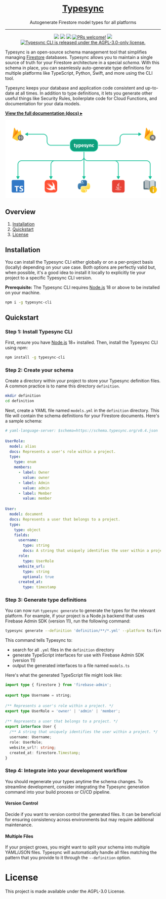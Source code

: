 <h1 align="center">
  <a href="https://docs.typesync.org">
    Typesync
  </a>
</h1>

<p align="center">
    Autogenerate Firestore model types for all platforms
</p>

---

<p align="center">
    <a href="https://npmjs.com/package/typesync-cli" alt="Latest version">
        <img src="https://img.shields.io/npm/v/typesync-cli?label=latest" /></a>
    <a href="https://app.circleci.com/pipelines/github/kafkas/typesync" alt="Build status">
        <img src="https://circleci.com/gh/kafkas/typesync.svg?style=shield" /></a>
    <a href="https://github.com/kafkas/typesync/pulls" alt="Activity">
        <img src="https://img.shields.io/github/commit-activity/m/kafkas/typesync" /></a>
    <a href="https://github.com/kafkas/typesync">
      <img src="https://img.shields.io/badge/PRs-welcome-brightgreen.svg" alt="PRs welcome!" /></a>
    <a href="https://www.npmjs.com/package/typesync-cli" alt="NPM unpacked size">
        <img src="https://img.shields.io/npm/unpacked-size/typesync-cli" /></a>
    <a href="https://github.com/kafkas/typesync/blob/main/LICENSE">
      <img src="https://img.shields.io/badge/License-AGPL%20v3-blue.svg" alt="Typesync CLI is released under the AGPL-3.0-only license." /></a>
</p>

Typesync is an open-source schema management tool that simplifies managing [Firestore](https://cloud.google.com/firestore) databases. Typesync allows you to maintain a single source of truth for your Firestore architecture in a special _schema_. With this schema in place, you can seamlessly auto-generate type definitions for multiple platforms like TypeScript, Python, Swift, and more using the CLI tool.

Typesync keeps your database and application code consistent and up-to-date at all times. In addition to type definitions, it lets you generate other useful things like Security Rules, boilerplate code for Cloud Functions, and documentation for your data models.

[**View the full documentation (docs) ▸**](https://docs.typesync.org)

<div align="center">
  <img src="images/architecture.png" width="600px" alt="header" />
</div>

## Overview

1. [Installation](#installation)
1. [Quickstart](#quickstart)
1. [License](#license)

## Installation

You can install the Typesync CLI either globally or on a per-project basis (locally) depending on your use case. Both options are perfectly valid but, when possible, it's a good idea to install it locally to explicitly tie your project to a specific Typesync CLI version.

**Prerequisite:** The Typesync CLI requires [Node.js](https://nodejs.org) 18 or above to be installed on your machine.

```bash
npm i -g typesync-cli
```

## Quickstart

### Step 1: Install Typesync CLI

First, ensure you have [Node.js](https://nodejs.org) 18+ installed. Then, install the Typesync CLI using npm:

```bash
npm install -g typesync-cli
```

### Step 2: Create your schema

Create a directory within your project to store your Typesync definition files. A common practice is to name this directory `definition`.

```bash
mkdir definition
cd definition
```

Next, create a YAML file named `models.yml` in the `definition` directory. This file will contain the schema definitions for your Firestore documents. Here's a sample schema:

```yaml models.yml
# yaml-language-server: $schema=https://schema.typesync.org/v0.4.json

UserRole:
  model: alias
  docs: Represents a user's role within a project.
  type:
    type: enum
    members:
      - label: Owner
        value: owner
      - label: Admin
        value: admin
      - label: Member
        value: member

User:
  model: document
  docs: Represents a user that belongs to a project.
  type:
    type: object
    fields:
      username:
        type: string
        docs: A string that uniquely identifies the user within a project.
      role:
        type: UserRole
      website_url:
        type: string
        optional: true
      created_at:
        type: timestamp
```

### Step 3: Generate type definitions

You can now run `typesync generate` to generate the types for the relevant platform. For example, if your project is a Node.js backend that uses Firebase Admin SDK (version 11), run the following command:

```bash
typesync generate --definition 'definition/**/*.yml' --platform ts:firebase-admin:11 --outFile models.ts
```

This command tells Typesync to:

- search for all `.yml` files in the `definition` directory
- generate TypeScript interfaces for use with Firebase Admin SDK (version 11)
- output the generated interfaces to a file named `models.ts`

Here's what the generated TypeScript file might look like:

```ts models.ts
import type { firestore } from 'firebase-admin';

export type Username = string;

/** Represents a user's role within a project. */
export type UserRole = 'owner' | 'admin' | 'member';

/** Represents a user that belongs to a project. */
export interface User {
  /** A string that uniquely identifies the user within a project. */
  username: Username;
  role: UserRole;
  website_url?: string;
  created_at: firestore.Timestamp;
}
```

### Step 4: Integrate into your development workflow

You should regenerate your types anytime the schema changes. To streamline development, consider integrating the Typesync generation command into your build process or CI/CD pipeline.

#### Version Control

Decide if you want to version control the generated files. It can be beneficial for ensuring consistency across environments but may require additional maintenance.

#### Multiple Files

If your project grows, you might want to split your schema into multiple YAML/JSON files. Typesync will automatically handle all files matching the pattern that you provide to it through the `--definition` option.

# License

This project is made available under the AGPL-3.0 License.
